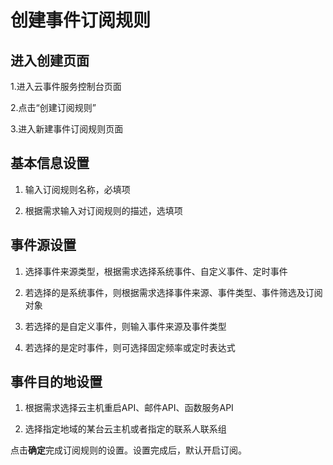 # 创建事件订阅规则

## 进入创建页面

1.进入云事件服务控制台页面

2.点击“创建订阅规则”

3.进入新建事件订阅规则页面

## 基本信息设置

1. 输入订阅规则名称，必填项

2. 根据需求输入对订阅规则的描述，选填项

## 事件源设置

1. 选择事件来源类型，根据需求选择系统事件、自定义事件、定时事件

2. 若选择的是系统事件，则根据需求选择事件来源、事件类型、事件筛选及订阅对象

3. 若选择的是自定义事件，则输入事件来源及事件类型

4. 若选择的是定时事件，则可选择固定频率或定时表达式

## 事件目的地设置

1. 根据需求选择云主机重启API、邮件API、函数服务API

2. 选择指定地域的某台云主机或者指定的联系人联系组

点击**确定**完成订阅规则的设置。设置完成后，默认开启订阅。

